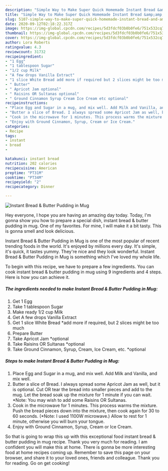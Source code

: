 ```yaml
---
description: "Simple Way to Make Super Quick Homemade Instant Bread &amp;amp; Butter Pudding in Mug"
title: "Simple Way to Make Super Quick Homemade Instant Bread &amp;amp; Butter Pudding in Mug"
slug: 5107-simple-way-to-make-super-quick-homemade-instant-bread-and-amp-butter-pudding-in-mug
date: 2020-09-12T02:18:22.317Z
image: https://img-global.cpcdn.com/recipes/5d3fdcf03b0b0fe6/751x532cq70/instant-bread-butter-pudding-in-mug-recipe-main-photo.jpg
thumbnail: https://img-global.cpcdn.com/recipes/5d3fdcf03b0b0fe6/751x532cq70/instant-bread-butter-pudding-in-mug-recipe-main-photo.jpg
cover: https://img-global.cpcdn.com/recipes/5d3fdcf03b0b0fe6/751x532cq70/instant-bread-butter-pudding-in-mug-recipe-main-photo.jpg
author: Lora Roberts
ratingvalue: 4.3
reviewcount: 31732
recipeingredient:
- "1 Egg"
- "1 tablespoon Sugar"
- "1/2 cup Milk"
- "A few drops Vanilla Extract"
- "1 slice White Bread add more if required but 2 slices might be too much"
- " Butter"
- " Apricot Jam optional"
- " Raisins OR Sultanas optional"
- " Ground Cinnamon Syrup Cream Ice Cream etc optional"
recipeinstructions:
- "Place Egg and Sugar in a mug, and mix well. Add Milk and Vanilla, and mix well."
- "Butter a slice of Bread. I always spread some Apricot Jam as well, but it is optional. Cut OR tear the bread into smaller pieces and add to the mug. Let the bread soak up the mixture for 1 minute if you can wait. *Note: You may wish to add some Raisins OR Sultanas."
- "Cook in the microwave for 1 minutes. This process warms the mixture. Push the bread pieces down into the mixture, then cook again for 30 to 60 seconds. (*Note: I used 1100W microwave.) Allow to rest for 1 minute, otherwise you will burn your tongue."
- "Enjoy with Ground Cinnamon, Syrup, Cream or Ice Cream."
categories:
- Recipe
tags:
- instant
- bread
- 

katakunci: instant bread  
nutrition: 202 calories
recipecuisine: American
preptime: "PT31M"
cooktime: "PT34M"
recipeyield: "2"
recipecategory: Dinner

---
```



![Instant Bread &amp; Butter Pudding in Mug](https://img-global.cpcdn.com/recipes/5d3fdcf03b0b0fe6/751x532cq70/instant-bread-butter-pudding-in-mug-recipe-main-photo.jpg)

Hey everyone, I hope you are having an amazing day today. Today, I'm gonna show you how to prepare a special dish, instant bread &amp; butter pudding in mug. One of my favorites. For mine, I will make it a bit tasty. This is gonna smell and look delicious.

Instant Bread &amp; Butter Pudding in Mug is one of the most popular of recent trending foods in the world. It's enjoyed by millions every day. It's simple, it's quick, it tastes yummy. They're nice and they look wonderful. Instant Bread &amp; Butter Pudding in Mug is something which I've loved my whole life.




To begin with this recipe, we have to prepare a few ingredients. You can cook instant bread &amp; butter pudding in mug using 9 ingredients and 4 steps. Here is how you can achieve it.

<!--inarticleads1-->

##### The ingredients needed to make Instant Bread &amp; Butter Pudding in Mug:

1. Get 1 Egg
1. Take 1 tablespoon Sugar
1. Make ready 1/2 cup Milk
1. Get A few drops Vanilla Extract
1. Get 1 slice White Bread *add more if required, but 2 slices might be too much
1. Prepare  Butter
1. Take  Apricot Jam *optional
1. Take  Raisins OR Sultanas *optional
1. Take  Ground Cinnamon, Syrup, Cream, Ice Cream, etc. *optional




<!--inarticleads2-->

##### Steps to make Instant Bread &amp; Butter Pudding in Mug:

1. Place Egg and Sugar in a mug, and mix well. Add Milk and Vanilla, and mix well.
1. Butter a slice of Bread. I always spread some Apricot Jam as well, but it is optional. Cut OR tear the bread into smaller pieces and add to the mug. Let the bread soak up the mixture for 1 minute if you can wait. *Note: You may wish to add some Raisins OR Sultanas.
1. Cook in the microwave for 1 minutes. This process warms the mixture. Push the bread pieces down into the mixture, then cook again for 30 to 60 seconds. (*Note: I used 1100W microwave.) Allow to rest for 1 minute, otherwise you will burn your tongue.
1. Enjoy with Ground Cinnamon, Syrup, Cream or Ice Cream.




So that is going to wrap this up with this exceptional food instant bread &amp; butter pudding in mug recipe. Thank you very much for reading. I am confident you will make this at home. There is gonna be more interesting food at home recipes coming up. Remember to save this page on your browser, and share it to your loved ones, friends and colleague. Thank you for reading. Go on get cooking!
